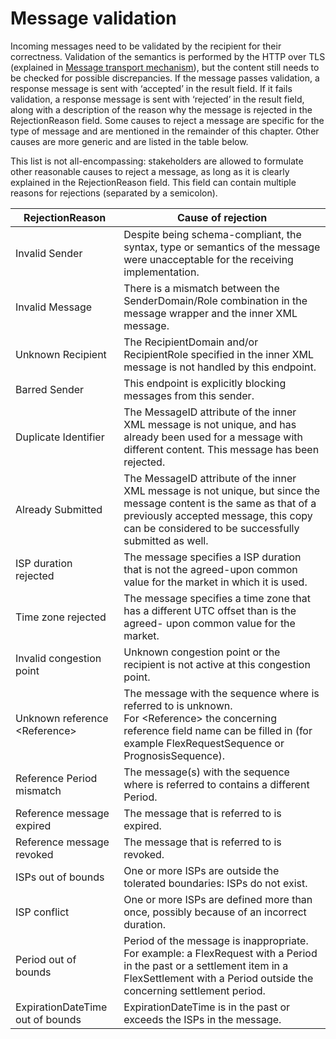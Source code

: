 # Message validation

Incoming messages need to be validated by the recipient for their correctness.
Validation of the semantics is performed by the HTTP over TLS (explained in [Message transport mechanism](../appendix/message-transport-mechanism.md)), but the content still needs to be checked for possible discrepancies.
If the message passes validation, a response message is sent with ‘accepted’ in the result field.
If it fails validation, a response message is sent with ‘rejected’ in the result field, along with a description of the reason why the message is rejected in the RejectionReason field.
Some causes to reject a message are specific for the type of message and are mentioned in the remainder of this chapter.
Other causes are more generic and are listed in the table below.

This list is not all-encompassing: stakeholders are allowed to formulate other reasonable causes to reject a message, as long as it is clearly explained in the RejectionReason field.
This field can contain multiple reasons for rejections (separated by a semicolon).

| RejectionReason                  | Cause of rejection                                                                                                                                                                                                    |
|----------------------------------|-----------------------------------------------------------------------------------------------------------------------------------------------------------------------------------------------------------------------|
| Invalid Sender                   | Despite being schema-compliant, the syntax, type or semantics of the message were unacceptable for the receiving implementation.                                                                                      |
| Invalid Message                  | There is a mismatch between the SenderDomain/Role combination in the message wrapper and the inner XML message.                                                                                                       |
| Unknown Recipient                | The RecipientDomain and/or RecipientRole specified in the inner XML message is not handled by this endpoint.                                                                                                          |
| Barred Sender                    | This endpoint is explicitly blocking messages from this sender.                                                                                                                                                       |
| Duplicate Identifier             | The MessageID attribute of the inner XML message is not unique, and has already been used for a message with different content. This message has been rejected.                                                       |
| Already Submitted                | The MessageID attribute of the inner XML message is not unique, but since the message content is the same as that of a previously accepted message, this copy can be considered to be successfully submitted as well. |
| ISP duration rejected            | The message specifies a ISP duration that is not the agreed-upon common value for the market in which it is used.                                                                                                     |
| Time zone rejected               | The message specifies a time zone that has a different UTC offset than is the agreed- upon common value for the market.                                                                                               |
| Invalid congestion point         | Unknown congestion point or the recipient is not active at this congestion point.                                                                                                                                     |
| Unknown reference <Reference\>  | The message with the sequence where is referred to is unknown.</br>For <Reference\> the concerning reference field name can be filled in (for example FlexRequestSequence or PrognosisSequence).                     |
| Reference Period mismatch        | The message(s) with the sequence where is referred to contains a different Period.                                                                                                                                    |
| Reference message expired        | The message that is referred to is expired.                                                                                                                                                                           |
| Reference message revoked        | The message that is referred to is revoked.                                                                                                                                                                           |
| ISPs out of bounds               | One or more ISPs are outside the tolerated boundaries: ISPs do not exist.                                                                                                                                             |
| ISP conflict                     | One or more ISPs are defined more than once, possibly because of an incorrect duration.                                                                                                                               |
| Period out of bounds             | Period of the message is inappropriate.</br>For example: a FlexRequest with a Period in the past or a settlement item in a FlexSettlement with a Period outside the concerning settlement period.                     |
| ExpirationDateTime out of bounds | ExpirationDateTime is in the past or exceeds the ISPs in the message.                                                                                                                                                 |
